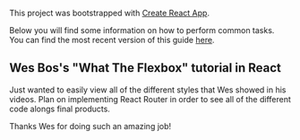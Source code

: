 This project was bootstrapped with [Create React App](https://github.com/facebookincubator/create-react-app).

Below you will find some information on how to perform common tasks.<br>
You can find the most recent version of this guide [here](https://github.com/facebookincubator/create-react-app/blob/master/packages/react-scripts/template/README.md).

## Wes Bos's "What The Flexbox" tutorial in React

Just wanted to easily view all of the different styles that Wes showed in his <br>
videos. Plan on implementing React Router in order to see all of the different <br>
code alongs final products.

Thanks Wes for doing such an amazing job!
